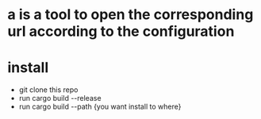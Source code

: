 # a is a tool to open the corresponding url according to the configuration

# install 
- git clone this repo
- run cargo build --release
- run cargo build --path {you want install to where}